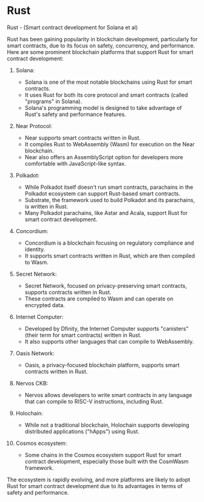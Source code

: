 # Rust
Rust - (Smart contract development for Solana et al)

Rust has been gaining popularity in blockchain development, particularly for smart contracts, due to its focus on safety, concurrency, and performance. Here are some prominent blockchain platforms that support Rust for smart contract development:

1. Solana:
   - Solana is one of the most notable blockchains using Rust for smart contracts.
   - It uses Rust for both its core protocol and smart contracts (called "programs" in Solana).
   - Solana's programming model is designed to take advantage of Rust's safety and performance features.

2. Near Protocol:
   - Near supports smart contracts written in Rust.
   - It compiles Rust to WebAssembly (Wasm) for execution on the Near blockchain.
   - Near also offers an AssemblyScript option for developers more comfortable with JavaScript-like syntax.

3. Polkadot:
   - While Polkadot itself doesn't run smart contracts, parachains in the Polkadot ecosystem can support Rust-based smart contracts.
   - Substrate, the framework used to build Polkadot and its parachains, is written in Rust.
   - Many Polkadot parachains, like Astar and Acala, support Rust for smart contract development.

4. Concordium:
   - Concordium is a blockchain focusing on regulatory compliance and identity.
   - It supports smart contracts written in Rust, which are then compiled to Wasm.

5. Secret Network:
   - Secret Network, focused on privacy-preserving smart contracts, supports contracts written in Rust.
   - These contracts are compiled to Wasm and can operate on encrypted data.

6. Internet Computer:
   - Developed by Dfinity, the Internet Computer supports "canisters" (their term for smart contracts) written in Rust.
   - It also supports other languages that can compile to WebAssembly.

7. Oasis Network:
   - Oasis, a privacy-focused blockchain platform, supports smart contracts written in Rust.

8. Nervos CKB:
   - Nervos allows developers to write smart contracts in any language that can compile to RISC-V instructions, including Rust.

9. Holochain:
   - While not a traditional blockchain, Holochain supports developing distributed applications ("hApps") using Rust.

10. Cosmos ecosystem:
    - Some chains in the Cosmos ecosystem support Rust for smart contract development, especially those built with the CosmWasm framework.

The ecosystem is rapidly evolving, and more platforms are likely to adopt Rust for smart contract development due to its advantages in terms of safety and performance. 

